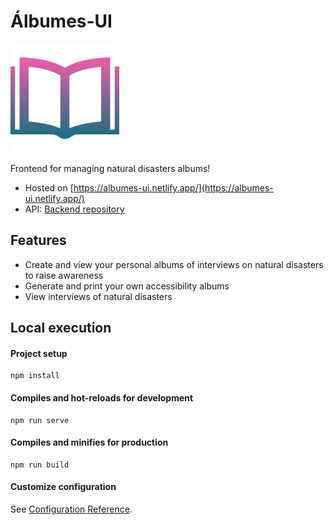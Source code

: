 # Álbumes-UI

![Álbumes logo](doc/logo.png)

Frontend for managing natural disasters albums!

- Hosted on [https://albumes-ui.netlify.app/](https://albumes-ui.netlify.app/)
- API: [Backend repository](https://github.com/Pastorsin/albumes-api)

## Features

- Create and view your personal albums of interviews on natural disasters to raise awareness
- Generate and print your own accessibility albums
- View interviews of natural disasters


## Local execution

#### Project setup
```
npm install
```

#### Compiles and hot-reloads for development
```
npm run serve
```

#### Compiles and minifies for production
```
npm run build
```

#### Customize configuration
See [Configuration Reference](https://cli.vuejs.org/config/).
